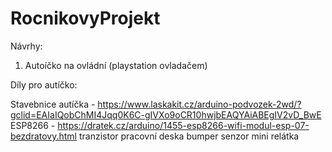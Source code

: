 # RocnikovyProjekt
Návrhy:

1. Autoíčko na ovládní (playstation ovladačem)

Díly pro autíčko: 

Stavebnice autíčka - https://www.laskakit.cz/arduino-podvozek-2wd/?gclid=EAIaIQobChMI4Jqq0K6C-gIVXo9oCR10hwjbEAQYAiABEgIV2vD_BwE
ESP8266 - https://dratek.cz/arduino/1455-esp8266-wifi-modul-esp-07-bezdratovy.html
tranzistor
pracovní deska
bumper senzor
mini relátka
